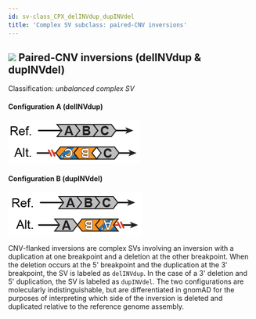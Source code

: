 ```yaml
---
id: sv-class_CPX_delINVdup_dupINVdel
title: 'Complex SV subclass: paired-CNV inversions'  
---
```


## ![](https://placehold.it/15/71E38C/000000?text=+) Paired-CNV inversions (delINVdup & dupINVdel)  

Classification: _unbalanced complex SV_

#### Configuration A (delINVdup)

![Paired-CNV inversion (delINVdup)](gnomAD_browser.SV_schematics_delINVdup.png)  

#### Configuration B (dupINVdel)  

![Paired-CNV inversion (dupINVdel)](gnomAD_browser.SV_schematics_dupINVdel.png)  

CNV-flanked inversions are complex SVs involving an inversion with a duplication at one breakpoint and a deletion at the other breakpoint.  When the deletion occurs at the 5' breakpoint and the duplication at the 3' breakpoint, the SV is labeled as `delINVdup`. In the case of a 3' deletion and 5' duplication, the SV is labeled as `dupINVdel`. The two configurations are molecularly indistinguishable, but are differentiated in gnomAD for the purposes of interpreting which side of the inversion is deleted and duplicated relative to the reference genome assembly.  
